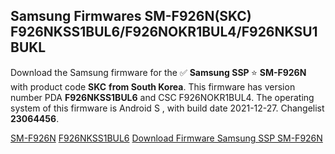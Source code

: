 <h2>Samsung Firmwares SM-F926N(SKC) F926NKSS1BUL6/F926NOKR1BUL4/F926NKSU1BUKL</h2>
Download the Samsung firmware for the ✅ <strong>Samsung SSP </strong> ⭐ <strong>SM-F926N</strong> with product code <strong>SKC</strong> <strong> from South Korea</strong>. This firmware has version number PDA <strong>F926NKSS1BUL6</strong> and CSC F926NOKR1BUL4. The operating system of this firmware is Android S , with build date 2021-12-27. Changelist <strong>23064456</strong>.

[SM-F926N](https://samfirm.shop/samsung/model/SM-F926N)
[F926NKSS1BUL6](https://samfirm.shop/samsung/pda/F926NKSS1BUL6)
[Download Firmware Samsung SSP SM-F926N](https://samfirm.shop/samsung/firmware/485490)
